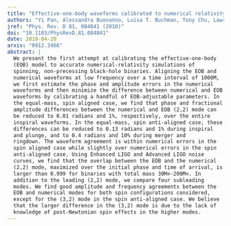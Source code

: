 ```yaml
---
title: "Effective-one-body waveforms calibrated to numerical relativity simulations: Coalescence of nonprecessing, spinning, equal-mass black holes"
authors: "Yi Pan, Alessandra Buonanno, Luisa T. Buchman, Tony Chu, Lawrence E. Kidder, Harald P. Pfeiffer, Mark A. Scheel"
jref: "Phys. Rev. D 81, 084041 (2010)"
doi: "10.1103/PhysRevD.81.084041"
date: 2010-04-20
arxiv: "0912.3466"
abstract: |
  We present the first attempt at calibrating the effective-one-body
  (EOB) model to accurate numerical-relativity simulations of
  spinning, non-precessing black-hole binaries. Aligning the EOB and
  numerical waveforms at low frequency over a time interval of 1000M,
  we first estimate the phase and amplitude errors in the numerical
  waveforms and then minimize the difference between numerical and EOB
  waveforms by calibrating a handful of EOB-adjustable parameters. In
  the equal-mass, spin aligned case, we find that phase and fractional
  amplitude differences between the numerical and EOB (2,2) mode can
  be reduced to 0.01 radians and 1%, respectively, over the entire
  inspiral waveforms. In the equal-mass, spin anti-aligned case, these
  differences can be reduced to 0.13 radians and 1% during inspiral
  and plunge, and to 0.4 radians and 10% during merger and
  ringdown. The waveform agreement is within numerical errors in the
  spin aligned case while slightly over numerical errors in the spin
  anti-aligned case. Using Enhanced LIGO and Advanced LIGO noise
  curves, we find that the overlap between the EOB and the numerical
  (2,2) mode, maximized over the initial phase and time of arrival, is
  larger than 0.999 for binaries with total mass 30M⊙-200M⊙. In
  addition to the leading (2,2) mode, we compare four subleading
  modes. We find good amplitude and frequency agreements between the
  EOB and numerical modes for both spin configurations considered,
  except for the (3,2) mode in the spin anti-aligned case. We believe
  that the larger difference in the (3,2) mode is due to the lack of
  knowledge of post-Newtonian spin effects in the higher modes.
---
```

